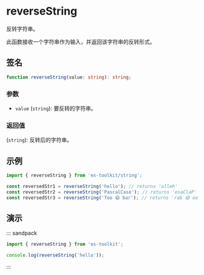 # reverseString

反转字符串。

此函数接收一个字符串作为输入，并返回该字符串的反转形式。

## 签名

```typescript
function reverseString(value: string): string;
```

### 参数

- `value` (`string`): 要反转的字符串。

### 返回值

(`string`): 反转后的字符串。

## 示例

```typescript
import { reverseString } from 'es-toolkit/string';

const reversedStr1 = reverseString('hello'); // returns 'olleh'
const reversedStr2 = reverseString('PascalCase'); // returns 'esaClaP'
const reversedStr3 = reverseString('foo 😄 bar'); // returns 'rab 😄 oof'
```

## 演示

::: sandpack

```ts index.ts
import { reverseString } from 'es-toolkit';

console.log(reverseString('hello'));
```

:::

